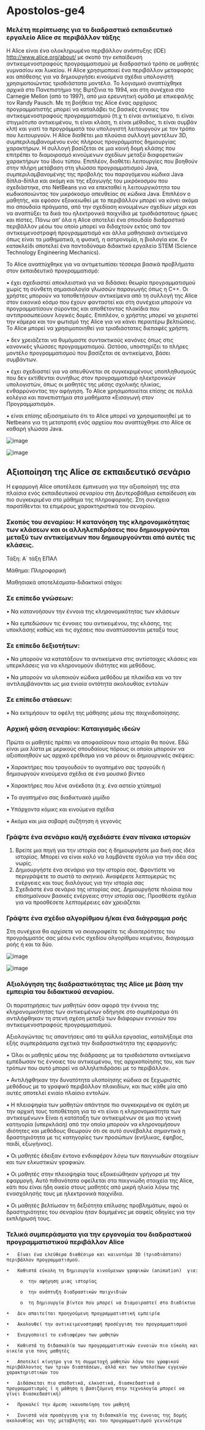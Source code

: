 # Apostolos-ge4

### Μελέτη περίπτωσης για το διαδραστικό εκπαιδευτικό εργαλείο Alice σε περιβάλλον τάξης

H Alice είναι  ένα ολοκληρωμένο περιβάλλον ανάπτυξης (IDE) http://www.alice.org/about/ με σκοπό την εκπαίδευση αντικειμενοστραφούς προγραμματισμού με διαδραστικό τρόπο σε μαθητές γυμνασίου και λυκείου. Η Alice χρησιμοποιεί ένα περιβάλλον μεταφοράς και απόθεσης για να δημιουργήσει κινούμενα σχέδια υπολογιστή χρησιμοποιώντας τρισδιάστατα μοντέλα. Το λογισμικό αναπτύχθηκε αρχικά στο Πανεπιστήμιο της Βιρτζίνια το 1994,  και στη συνέχεια στο Carnegie Mellon (από το 1997), από μια ερευνητική ομάδα με επικεφαλής τον Randy Pausch. Με τη βοήθεια της Alice ένας αρχάριος προγραμματιστής μπορεί να καταλάβει τις βασικές έννοιες του αντικειμενοστραφούς προγραμματισμού (π.χ τι είναι αντικείμενο, τι είναι στιγμιότυπο αντικειμένου, τι είναι κλάση, τι είναι μέθοδος, τι είναι συμβάν κλπ) και γιατί τα προγράμματά του υπολογιστή λειτουργούν με τον τρόπο που λειτουργούν. Η Alice διαθέτει μια πλούσια συλλογή μοντέλων 3D, συμπεριλαμβανομένου ενός πλήρους προγράμματος δημιουργίας χαρακτήρων. Η συλλογή βασίζεται σε μια κοινή δομή κλάσης που επιτρέπει το  διαμοιρασμό κινούμενων σχεδίων μεταξύ διαφορετικών χαρακτήρων του ίδιου τύπου. Επιπλέον, διαθέτει λειτουργίες που βοηθούν στην πλήρη μετάβαση στη γλώσσα προγραμματισμού Java, συμπεριλαμβανομένης της προβολής του παραγόμενου κώδικα Java δίπλα-δίπλα και ακόμη και της εξαγωγής του μικρόκοσμου που σχεδιάστηκε, στο NetBeans  για να επεκταθεί η λειτουργικότητα του κωδικοποιώντας τον μικρόκοσμο απευθείας σε κώδικα Java. Επιπλέον o μαθητής, και εφόσον εξοικειωθεί με το περιβάλλον μπορεί να κάνει ακόμα πιο σπουδαία πράγματα, από την σχεδίαση κινουμένων σχεδίων μέχρι και να αναπτύξει τα δικά του ηλεκτρονικά παιχνίδια με τρισδιάστατους ήρωες και πίστες. Πάνω απ’ όλα η Alice αποτελεί ένα σπουδαίο διαδραστικό περιβάλλον μέσω του οποίο μπορεί να διδαχτούν εκτός από τον αντικειμενοστραφή προγραμματισμό  και άλλα μαθησιακά αντικείμενα όπως είναι τα μαθηματικά, η φυσική, η αστρονομία, η βιολογία κοκ. Εν κατακλείδι αποτελεί ένα παντοδύναμο διδακτικό εργαλείο STEM (Science Technology Engineering Mechanics).

Το Alice αναπτύχθηκε για να αντιμετωπίσει τέσσερα βασικά προβλήματα στον εκπαιδευτικό προγραμματισμό:

•	 έχει σχεδιαστεί αποκλειστικά για να διδάσκει θεωρία προγραμματισμού χωρίς τη σύνθετη σημασιολογία γλωσσών παραγωγής όπως η C++. Οι χρήστες μπορούν να τοποθετήσουν αντικείμενα από τη 
   συλλογή της Alice στον εικονικό κόσμο που έχουν φανταστεί και στη συνέχεια μπορούν να προγραμματίσουν σύροντας και αποθέτοντας πλακίδια που αντιπροσωπεύουν λογικές δομές. Επιπλέον, ο 
   χρήστης μπορεί να χειριστεί την κάμερα και τον φωτισμό της Alice για να κάνει περαιτέρω βελτιώσεις. Το Alice μπορεί να χρησιμοποιηθεί για τρισδιάστατες διεπαφές χρήστη.

•	  δεν χρειάζεται να θυμόμαστε συντακτικούς κανόνες όπως στις κανονικές γλώσσες προγραμματισμού. Ωστόσο, υποστηρίζει το πλήρες μοντέλο προγραμματισμού που βασίζεται σε αντικείμενα, 
    βάσει συμβάντων.

•	  έχει σχεδιαστεί για να απευθύνεται σε συγκεκριμένους υποπληθυσμούς που δεν εκτίθενται συνήθως στον προγραμματισμό ηλεκτρονικών υπολογιστών, όπως οι μαθητές της μέσης σχολικής 
    ηλικίας, ενθαρρύνοντας την αφήγηση. Το Alice χρησιμοποιείται επίσης σε πολλά κολέγια και πανεπιστήμια στα μαθήματα «Εισαγωγή στον Προγραμματισμό».

•	 είναι επίσης αξιοσημείωτο ότι το Alice μπορεί να χρησιμοποιηθεί με το Netbeans για τη μετατροπή ενός αρχείου  που αναπτύχθηκε στο Alice σε καθαρή γλώσσα Java.


![image](https://github.com/SDY60-2023/Apostolos-ge4/assets/146770489/774ccd47-4ec0-46d9-9791-ad7fa13b3363)


![image](https://github.com/SDY60-2023/Apostolos-ge4/assets/146770489/34627e95-ba28-4125-8463-82e7c3d6aaf0)

## Αξιοποίηση της Alice σε εκπαιδευτικό σενάριο 
Η εφαρμογή Alice αποτέλεσε έμπνευση για την αξιοποίησή της στα πλαίσια ενός εκπαιδευτικού σεναρίου στη Δευτεροβάθμια εκπαίδευση και πιο συγκεκριμένα στο μάθημα της πληροφορικής. Στη συνέχεια παρατίθενται τα επιμέρους χαρακτηριστικά του σεναρίου. 

### Σκοπός του σεναρίου: Η κατανόηση της κληρονομικότητας των κλάσεων  και οι αλληλεπιδράσεις που δημιουργούνται μεταξύ των αντικείμενων που δημιουργούνται από αυτές τις κλάσεις. 
Τάξη: Α΄ τάξη ΕΠΑΛ

Μάθημα: Πληροφορική

Μαθησιακά αποτελέσματα-διδακτικοί στόχοι: 

### Σε επίπεδο γνώσεων: 

   •	Να κατανοήσουν την έννοια της κληρονομικότητας των κλάσεων 

   •	Να εμπεδώσουν  τις έννοιες του αντικειμένου, της κλάσης, της υποκλάσης καθώς και τις σχέσεις που αναπτύσσονται μεταξύ τους 

### Σε επίπεδο δεξιοτήτων: 

   •	Να μπορούν να κατατάξουν τα αντικείμενα στις αντίστοιχες κλάσεις και υπερκλάσεις για να κληρονομούν ιδιότητες και μεθόδους.

   •	Να μπορούν να υλοποιούν κώδικα μεθόδου με πλακίδια και να τον αντιλαμβάνονται ως μια ενιαία οντότητα ακολουθίας εντολών 

### Σε επίπεδο στάσεων: 

   •	Να εκτιμήσουν τα οφέλη της μάθησης μέσω της παιχνιδοποίησης. 

### Αρχική φάση σεναρίου: Καταιγισμός ιδεών

   Πρώτα οι μαθητές πρέπει να αποφασίσουν ποια ιστορία θα  πούνε. Εδώ είναι μια λίστα με μερικούς σπουδαίους πόρους οι οποίοι μπορούν να αξιοποιηθούν ως αρχικό ερέθισμα για να ρέουν οι 
   δημιουργικές σκέψεις:

   •	Χαρακτήρες που τραγουδούν το αγαπημένο σας τραγούδι ή δημιουργούν κινούμενα σχέδια σε ένα μουσικό βίντεο

   •	Χαρακτήρες που λένε ανέκδοτα (π.χ. ένα αστείο χτύπημα)

   •	Το αγαπημένο σας διαδικτυακό μιμίδιο

   •	Υπάρχοντα κόμικς και κινούμενα σχέδια

   •	Ακόμα και μια σοβαρή συζήτηση ή γεγονός

### Γράψτε ένα σενάριο και/ή σχεδιάστε έναν πίνακα ιστοριών
1.	Βρείτε μια πηγή για την ιστορία σας ή δημιουργήστε μια δική σας ιδέα ιστορίας. Μπορεί να είναι καλό να λαμβάνετε σχόλια για την ιδέα σας νωρίς. 
2.	Δημιουργήστε ένα σενάριο για την ιστορία σας. Φροντίστε να περιγράψετε το σωστά το σκηνικό. Αναφέρετε λεπτομερώς τις ενέργειες και τους διαλόγους για την ιστορία σας
3.	Σχεδιάστε ένα σενάριο της ιστορίας σας. Δημιουργήστε πλαίσια που επισημαίνουν βασικές ενέργειες στην ιστορία σας. Προσθέστε σχόλια για να προσθέσετε λεπτομέρειες εάν χρειάζεται

### Γράψτε ένα σχέδιο αλγορίθμου ή/και ένα διάγραμμα ροής
Στη συνέχεια θα αρχίσετε να σκιαγραφείτε τις ιδιαιτερότητες του προγράμματός σας μέσω ενός σχεδίου αλγορίθμου κειμένου, διάγραμμα ροής ή και τα δύο.

![image](https://github.com/SDY60-2023/Apostolos-ge4/assets/146770489/7edc4337-a891-4578-9710-e077b2425b54)




![image](https://github.com/SDY60-2023/Apostolos-ge4/assets/146770489/91a284da-f49c-4844-81dd-8791805b396d)

### Αξιολόγηση της διαδραστικότητας της Alice με βάση την εμπειρία του διδακτικού σεναρίου.

Οι παρατηρήσεις των μαθητών όσον αφορά την έννοια της κληρονομικότητας των αντικειμένων οδήγησε στο συμπέρασμα ότι αντιλήφθηκαν τη στενή σχέση μεταξύ των διάφορων εννοιών του αντικειμενοστραφούς προγραμματισμού. 

Αξιολογώντας τις απαντήσεις από τα φύλλα εργασίας, καταλήξαμε στα εξής συμπεράσματα σχετικά την διαδραστικότητα της εφαρμογής: 

   •	Όλοι οι μαθητές μέσω της διάδρασης με τα τρισδιάστατα αντικείμενα εμπέδωσαν τις έννοιες του αντικειμένου, της αρχικοποίησης του, και των τρόπων που αυτό μπορεί να αλληλεπιδράσει 
      με το περιβάλλον. 

   •	Αντιλήφθηκαν την δυνατότητα υλοποίησης κώδικα σε ξεχωριστές μεθόδους με το γραφικό περιβάλλον πλακιδίων, και πως κάθε μία από αυτές αποτελεί ενιαίο πλαίσιο εντολών.

   •	Η πλειοψηφία των μαθητών απάντησε πιο συγκεκριμένα σε σχέση με την αρχική τους τοποθέτηση για το «τι είναι η κληρονομικότητα των αντικειμένων» Είναι η κατάταξη των αντικειμένων 
     σε μια πιο γενική κατηγορία (υπερκλάση) από την οποία μπορούν να κληρονομήσουν ιδιότητες και μεθόδους Θεωρούν ότι σε αυτό  συνέβαλλε σημαντικά η δραστηριότητα με τις κατηγορίες 
     των προσώπων (ενήλικας, έφηβος, παιδί, εξωγήινος).

   •	Οι μαθητές έδειξαν έντονο ενδιαφέρον λόγω των παιγνιωδών στοιχείων και των ελκυστικών γραφικών. 

   •	Οι μαθητές στην πλειοψηφία τους εξοικειώθηκαν γρήγορα με την εφαρμογή. Αυτό  πιθανότατα οφείλεται στα παιγνιώδη στοιχεία της Alice, κάτι που είναι ήδη οικείο στους μαθητές από 
      μικρή ηλικία λόγω της ενασχόλησής τους με ηλεκτρονικά παιχνίδια. 

   •	Οι μαθητές βελτίωσαν τη δεξιότητα επίλυσης προβλημάτων, αφού οι δραστηριότητες του σεναρίου ήταν δομημένες με σαφείς οδηγίες για την εκπλήρωσή τους.

   
### Τελικά συμπεράσματα για την εργονομία του διαδραστικού προγραμματιστικού περιβάλλον Alice

    •	Είναι ένα ελεύθερα διαθέσιμο και καινοτόμο 3D (τρισδιάστατο) περιβάλλον προγραμματισμού.
    
    •	Καθιστά εύκολη τη δημιουργία κινούμενων γραφικών (animation)  για:
    
         o	την αφήγηση μιας ιστορίας
         
         o	την ανάπτυξη διαδραστικών παιχνιδιών
         
         o	τη δημιουργία βίντεο που μπορεί να διαμοιραστεί στο διαδίκτυο
         
    •	Δεν απαιτείται προηγούμενη προγραμματιστική εμπειρία
    
    •	Ακολουθεί την αντικειμενοστραφή προσέγγιση του προγραμματισμού
    
    •	Ενεργοποιεί το ενδιαφέρον των μαθητών
    
    •	Καθιστά τη διδασκαλία των προγραμματιστικών εννοιών πιο εύκολη και οικεία για τους μαθητές
    
    •	Αποτελεί κίνητρο για τη συμμετοχή μαθητών λόγω του γραφικού περιβάλλοντος των τριών διαστάσεων, αλλά και των υπολοίπων εγγενών χαρακτηριστικών του
    
    •	Διδάσκεται πιο αποδοτικά, ελκυστικά, διασκεδαστικά ο προγραμματισμός ( η μάθηση η βασιζόμενη στην τεχνολογία μπορεί να γίνει διασκεδαστική)
    
    •	Προκαλεί την άμεση ικανοποίηση του μαθητή
    
    •	Συνιστά νέα προσέγγιση για τη διδασκαλία της έννοιας της δομής ακολουθίας και της μεταβλητής και του προγραμματισμού γενικότερα


